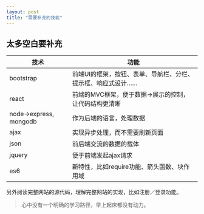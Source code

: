 ```yaml
---
layout: post
title: "需要补充的技能"
---
```


## 太多空白要补充

技术 | 功能
--- | ---
bootstrap | 前端UI的框架，按钮、表单、导航栏、分栏、提示框、响应式设计……
react | 前端的MVC框架，便于数据->展示的控制，让代码结构更清晰
node->express, mongodb | 作为后端的语言，处理数据
ajax | 实现异步处理，而不需要刷新页面
json | 前后端交流的数据的载体
jquery | 便于前端发起ajax请求
es6 | 新特性，比如require功能、箭头函数、块作用域

另外阅读完整网站的源代码，理解完整网站的实现，比如注册／登录功能。

> 心中没有一个明确的学习路径，早上起床都没有动力。